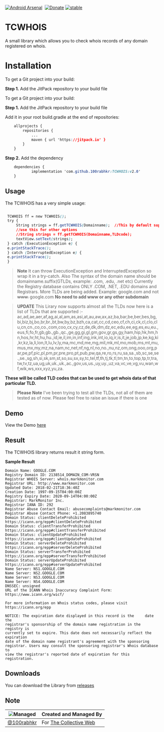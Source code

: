 <p><a href="https://android-arsenal.com/details/1/7176"><img src="https://img.shields.io/badge/Android%20Arsenal-TCWHOIS-blue.svg?style=flat" border="0" alt="Android Arsenal"></a> <a href="https://jitpack.io/#100rabhkr/TCWHOIS"><img src="https://jitpack.io/v/100rabhkr/TCWHOIS.svg" alt=""></a>   <a href="http://paypal.me/100rabhkr"><img src="https://img.shields.io/badge/Donate-PayPal-green.svg" alt="Donate"></a> <a href="http://github.com/badges/stability-badges"><img src="http://badges.github.io/stability-badges/dist/stable.svg" alt="stable"></a> </p> 

# TCWHOIS

A small library which allows you to check whois records of any domain registered on whois.


# Installation

To get a Git project into your build:

**Step 1.**  Add the JitPack repository to your build file

To get a Git project into your build:

**Step 1.**  Add the JitPack repository to your build file

Add it in your root build.gradle at the end of repositories:

```css
	allprojects {
		repositories {
			...
			maven { url 'https://jitpack.io' }
		}
	}
```

**Step 2.**  Add the dependency

```css
	dependencies {
	        implementation 'com.github.100rabhkr:TCWHOIS:v2.0'
	}
```

## Usage

The TCWHOIS has a very simple usage: 


   ```css
   
	TCWHOIS ff = new TCWHOIS();
    try {  
	    String strings = ff.getTCWHOIS(Domainname);  //This by default supports .com, .edu, .net
	    //use this for other options
	    //String strings = ff.getTCWHOIS(Domainname,TLDcode); 
	    textView.setText(strings);  
	} catch (ExecutionException e) {  
    e.printStackTrace();  
	} catch (InterruptedException e) {  
    e.printStackTrace();  
	}
```	

    

> **Note**
It can throw ExecutionException and InterruptedException so wrap it in a try-catch.
Also The syntax of the domain name should be domainname.suffix(GTLDs, example: .com, .edu, .net etc)
Currently the Registry database contains ONLY .COM, .NET, .EDU domains and Registrars. More TLDs are being added.
Example: google.com and not ~~www.~~ google.com
**No need to add www or any other subdomain**

> **UPDATE**
This Lirary now supports almost all the TLDs now here is a list of TLDs that are supported :-
ac,ad,ae,aer,af,ag,ai,al,am,as,asi,at,au,aw,ax,az,ba,bar,be,ber,bes,bg,bi,biz,bj,bo,br,br.,bt,bw,by,bz,bzh,ca,cat,cc,cd,ceo,cf,ch,ci,ck,cl,clo,clu,cn,cn.,co,co.,com,coo,cx,cy,cz,de,dk,dm,dz,ec,edu,ee,eg,es,eu,eu.,eus,fi,fo,fr,gb,gb.,gb.,qc.,ge,gg,gi,gl,gm,gov,gr,gs,gy,ham,hip,hk,hm,hn,hos,hr,ht,hu,hu.,id,ie,il,im,in,inf,ing,ink,int,io,iq,ir,is,it,je,job,jp,ke,kg,ki,kr,kz,la,li,lon,lt,lu,lv,ly,ma,mc,md,me,mg,mil,mk,ml,mo,mob,ms,mt,mu,mus,mx,my,mz,na,nam,nc,net,nf,ng,nl,no,no.,nu,nz,om,ong,ooo,org,par,pe,pf,pic,pl,pm,pr,pre,pro,pt,pub,pw,qa,re,ro,rs,ru,sa,sa.,sb,sc,se,se.,se.,sg,sh,si,sk,sm,st,so,su,sx,sy,tc,tel,tf,th,tj,tk,tl,tm,tn,to,top,tp,tr,tra,tw,tv,tz,ua,ug,uk,uk.,uk.,ac.,gov,us,us.,uy,uy.,uz,va,vc,ve,vg,vu,wan,wf,wik,ws,xxx,xyz,yu,za.

**These will be called TLD codes that can be used to get whois data of that particular TLD.**

> **Please Note**
I've been trying to test all the TLDs, not all of them are tested as of now. Please feel free to raise an issue if there is one 



## Demo

View the Demo [here](https://appetize.io/app/kmxxfkv3jxykb2z36fghtnc4z4?device=nexus5&scale=75&orientation=portrait&osVersion=7.1)

## Result

The TCWHOIS library returns result it string form.

**Sample Result**

    Domain Name: GOOGLE.COM  
	Registry Domain ID: 2138514_DOMAIN_COM-VRSN  
	Registrar WHOIS Server: whois.markmonitor.com  
	Registrar URL: http://www.markmonitor.com  
	Updated Date: 2018-02-21T18:36:40Z  
	Creation Date: 1997-09-15T04:00:00Z  
	Registry Expiry Date: 2020-09-14T04:00:00Z  
	Registrar: MarkMonitor Inc.  
	Registrar IANA ID: 292  
	Registrar Abuse Contact Email: abusecomplaints@markmonitor.com  
	Registrar Abuse Contact Phone: +1.2083895740  
	Domain Status: clientDeleteProhibited 		
	https://icann.org/epp#clientDeleteProhibited  
	Domain Status: clientTransferProhibited 
	https://icann.org/epp#clientTransferProhibited  
	Domain Status: clientUpdateProhibited 
	https://icann.org/epp#clientUpdateProhibited  
	Domain Status: serverDeleteProhibited 	
	https://icann.org/epp#serverDeleteProhibited  
	Domain Status: serverTransferProhibited https://icann.org/epp#serverTransferProhibited  
	Domain Status: serverUpdateProhibited 	https://icann.org/epp#serverUpdateProhibited  
	Name Server: NS1.GOOGLE.COM  
	Name Server: NS2.GOOGLE.COM  
	Name Server: NS3.GOOGLE.COM  
	Name Server: NS4.GOOGLE.COM  
	DNSSEC: unsigned  
	URL of the ICANN Whois Inaccuracy Complaint Form: https://www.icann.org/wicf/  

	For more information on Whois status codes, please visit https://icann.org/epp  
  
	NOTICE: The expiration date displayed in this record is the 	date the  
	registrar's sponsorship of the domain name registration in the registry is  
	currently set to expire. This date does not necessarily reflect the expiration  
	date of the domain name registrant's agreement with the sponsoring  
	registrar. Users may consult the sponsoring registrar's Whois database to  
	view the registrar's reported date of expiration for this registration.  
  


## Downloads

You can download the Library from [releases](https://github.com/100rabhkr/TCWHOIS/releases)



## Note

|![Managed](https://image.ibb.co/jiARgz/40978490_234042307291317_8497249025953628160_n.jpg)  | Created and Managed By |
|--|--|
| [@100rabhkr](https://github.com/100rabhkr) |For [The Collective Web](https://thecollectiveweb.com)  |
